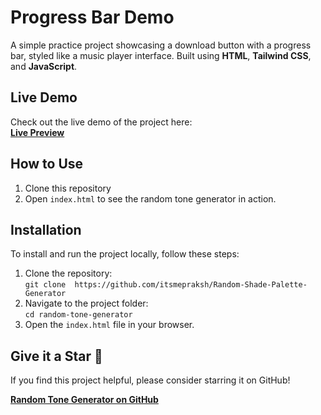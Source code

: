 # Progress Bar Demo

A simple practice project showcasing a download button with a progress bar, styled like a music player interface. Built using **HTML**, **Tailwind CSS**, and **JavaScript**.


## Live Demo

Check out the live demo of the project here:  
[**Live Preview**](https://itsmepraksh.github.io/Random-Shade-Palette-Generator/)

## How to Use

1. Clone this repository
2. Open `index.html` to see the random tone generator in action.

## Installation

To install and run the project locally, follow these steps:
1. Clone the repository:  
   `git clone  https://github.com/itsmepraksh/Random-Shade-Palette-Generator`
2. Navigate to the project folder:  
   `cd random-tone-generator`
3. Open the `index.html` file in your browser.

## Give it a Star 🌟

If you find this project helpful, please consider starring it on GitHub!

[**Random Tone Generator on GitHub**](https://github.com/itsmepraksh/Random-Shade-Palette-Generator?)
